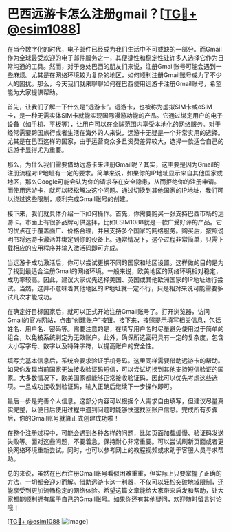 # 巴西远游卡怎么注册gmail？[[TG💪+ @esim1088](https://t.me/s/esim1088)]

在当今数字化的时代，电子邮件已经成为我们生活中不可或缺的一部分。而Gmail作为全球最受欢迎的电子邮件服务之一，其便捷性和稳定性让许多人选择它作为日常沟通的工具。然而，对于身处巴西的朋友们来说，注册Gmail账号可能会遇到一些麻烦。尤其是在网络环境较为复杂的地区，如何顺利注册Gmail账号成为了不少人的困扰。那么，今天我们就来聊聊如何在巴西使用远游卡注册Gmail账号，希望能为大家提供帮助。

首先，让我们了解一下什么是“远游卡”。远游卡，也被称为虚拟SIM卡或eSIM卡，是一种无需实体SIM卡就能实现国际漫游功能的产品。它通过绑定用户的电子设备（如手机、平板等），让用户可以在全球范围内享受本地化的网络服务。对于经常需要跨国旅行或者生活在海外的人来说，远游卡无疑是一个非常实用的选择。尤其是在巴西这样的国家，由于运营商众多且资费差异较大，选择一款适合自己的远游卡显得尤为重要。

那么，为什么我们需要借助远游卡来注册Gmail呢？其实，这主要是因为Gmail的注册流程对IP地址有一定的要求。简单来说，如果你的IP地址显示来自其他国家或地区，那么Google可能会认为你的请求存在安全隐患，从而拒绝你的注册申请。而使用远游卡，就可以轻松解决这个问题。通过切换到其他国家的IP地址，我们可以绕过这些限制，顺利完成Gmail账号的创建。

接下来，我们就具体介绍一下如何操作。首先，你需要购买一张支持巴西市场的远游卡。市面上有很多品牌可供选择，比如ESIM1088就是一款广受好评的产品。它的优点在于覆盖面广、价格合理，并且支持多个国家的网络服务。购买后，按照说明书将远游卡激活并绑定到你的设备上。通常情况下，这个过程非常简单，只需下载相应的应用程序并输入激活码即可完成。

当远游卡成功激活后，你可以尝试更换不同的国家和地区设置。这样做的目的是为了找到最适合注册Gmail的网络环境。一般来说，欧美地区的网络环境相对稳定，成功率较高。因此，建议大家优先选择美国、英国或其他欧洲国家的IP地址进行尝试。当然，这并不意味着其他地区的IP地址就一定不行，只是相对来说可能需要多试几次才能成功。

在确定好目标国家后，就可以正式开始注册Gmail账号了。打开浏览器，访问Gmail的官方网站，点击“创建账户”按钮。接下来，按照提示填写相关信息，包括姓名、用户名、密码等。需要注意的是，在填写用户名时尽量避免使用过于简单的组合，以免被系统判定为无效账户。此外，确保所选密码具有一定的复杂度，包含大小写字母、数字以及特殊字符，以提高账户的安全性。

填写完基本信息后，系统会要求验证手机号码。这里同样需要借助远游卡的帮助。如果你发现当前国家无法接收验证码短信，可以尝试切换到其他支持短信验证的国家。大多数情况下，欧美国家都能够正常接收验证码，因此可以优先考虑这些选项。一旦成功接收到验证码，输入正确后继续下一步操作即可。

最后一步是完善个人信息。这部分内容可以根据个人需求自由填写，但建议尽量真实完整，以便日后使用过程中遇到问题时能够快速找回账户信息。完成所有步骤后，你的Gmail账号就算正式创建成功啦！

在整个注册过程中，可能会遇到各种各样的问题，比如页面加载缓慢、验证码发送失败等。面对这些问题，不要着急，保持耐心非常重要。可以尝试刷新页面或者更换网络环境重新尝试。同时，也可以参考网上的教程视频或求助于客服人员寻求帮助。

总的来说，虽然在巴西注册Gmail账号看似困难重重，但实际上只要掌握了正确的方法，一切都会迎刃而解。借助远游卡这一利器，不仅可以轻松突破地域限制，还能享受到更加流畅稳定的网络体验。希望这篇文章能给大家带来启发和帮助，让大家都能顺利拥有属于自己的Gmail账号。如果你还有其他疑问，欢迎随时留言讨论哦！

[[TG💪+ @esim1088](https://t.me/s/esim1088) ![Image](https://i.postimg.cc/4NQfJmqS/Snipaste-2025-05-13-00-14-12.png)]